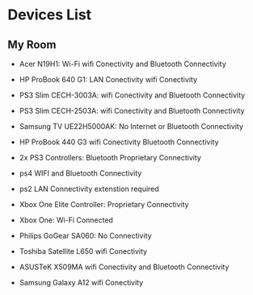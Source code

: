 # Devices List

## My Room
- Acer N19H1: Wi-Fi wifi Conectivity and Bluetooth Connectivity
 
- HP ProBook 640 G1: LAN Conectivity wifi Conectivity

- PS3 Slim CECH-3003A: wifi Conectivity and Bluetooth Connectivity

- PS3 Slim CECH-2503A: wifi Conectivity and Bluetooth Connectivity

- Samsung TV UE22H5000AK: No Internet or Bluetooth Connectivity

- HP ProBook 440 G3 wifi Conectivity Bluetooth Connectivity

- 2x PS3 Controllers: Bluetooth Proprietary Connectivity

- ps4 WIFI and Bluetooth Connectivity

- ps2 LAN Connectivity extenstion required  

- Xbox One Elite Controller: Proprietary Connectivity

- Xbox One: Wi-Fi Connected

- Philips GoGear SA060: No Connectivity

- Toshiba Satellite L650 wifi Conectivity

- ASUSTeK X509MA wifi Conectivity and Bluetooth Connectivity

- Samsung Galaxy A12 wifi Conectivity
